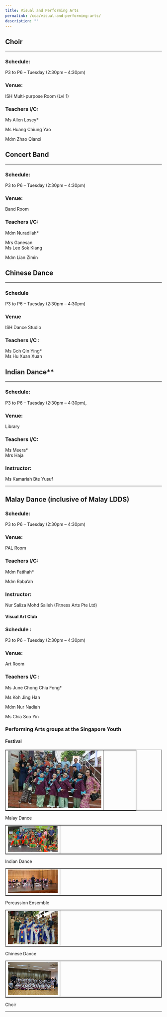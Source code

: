```yaml
---
title: Visual and Performing Arts
permalink: /cca/visual-and-performing-arts/
description: ""
---
```

## Choir
-----

### Schedule:

P3 to P6 – Tuesday (2:30pm – 4:30pm)

### Venue:

ISH Multi-purpose Room (Lvl 1)

### Teachers I/C:
Ms Allen Losey\*

Ms Huang Chiung Yao

Mdm Zhao Qianxi


## Concert Band
------------

### Schedule:

P3 to P6 – Tuesday (2:30pm – 4:30pm)

### Venue:

Band Room

### Teachers I/C:

Mdm Nuradilah\*

Mrs Ganesan  
Ms Lee Sok Kiang

Mdm Lian Zimin


## Chinese Dance
-------------

### Schedule

P3 to P6 – Tuesday (2:30pm – 4:30pm)

### Venue

ISH Dance Studio

### Teachers I/C :

Ms Goh Qin Ying\*  
Ms Hu Xuan Xuan



## Indian Dance**
----------------

### Schedule:

P3 to P6 – Tuesday (2:30pm – 4:30pm),

### Venue:

Library

### Teachers I/C:

Ms Meera\*  
Mrs Haja

### Instructor:  

Ms Kamariah Bte Yusuf

* * *

## Malay Dance (inclusive of Malay LDDS)

### Schedule:

P3 to P6 – Tuesday (2:30pm – 4:30pm)

### Venue:

PAL Room

### Teachers I/C:

Mdm Fatihah\*

Mdm Raba’ah

### Instructor:

Nur Saliza Mohd Salleh (Fitness Arts Pte Ltd)


#### Visual Art Club

### Schedule :

P3 to P6 – Tuesday (2:30pm – 4:30pm)

### Venue:

Art Room

### Teachers I/C :

Ms June Chong Chia Fong\*

Ms Koh Jing Han

Mdm Nur Nadiah

Ms Chia Soo Yin

### Performing Arts groups at the Singapore Youth

#### Festival 
<table style="border-collapse: collapse; width: 100%;" border="1">
<tbody>
<tr>
<td style="width: 75%;"><img src="/images/pa1.jpg"></td>
<td style="width: 65%;">&nbsp;</td>
</tr>
</tbody>
</table>
<p>Malay Dance</p>
<table style="border-collapse: collapse; width: 100%;" border="1">
<tbody>
<tr>
<td style="width: 35%;"><img src="/images/pa2.jpg"></td>
<td style="width: 65%;">&nbsp;</td>
</tr>
</tbody>
</table>
<p>Indian Dance</p>
<table style="border-collapse: collapse; width: 100%;" border="1">
<tbody>
<tr>
<td style="width: 35%;"><img src="/images/pa3.jpg"></td>
<td style="width: 65%;">&nbsp;</td>
</tr>
</tbody>
</table>
<p>Percussion Ensemble</p>
<table style="border-collapse: collapse; width: 100%;" border="1">
<tbody>
<tr>
<td style="width: 35%;"><img src="/images/pa4.jpg"></td>
<td style="width: 65%;">&nbsp;</td>
</tr>
</tbody>
</table>
<p>Chinese Dance</p>
<table style="border-collapse: collapse; width: 100%;" border="1">
<tbody>
<tr>
<td style="width: 35%;"><img src="/images/pa5.jpg"></td>
<td style="width: 65%;">&nbsp;</td>
</tr>
</tbody>
</table>
<p>Choir</p>
<hr>